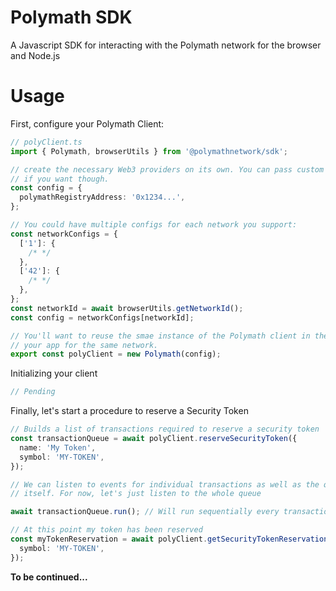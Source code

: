 # Polymath SDK

A Javascript SDK for interacting with the Polymath network for the browser and Node.js

# Usage

First, configure your Polymath Client:

```ts
// polyClient.ts
import { Polymath, browserUtils } from '@polymathnetwork/sdk';

// create the necessary Web3 providers on its own. You can pass custom ones
// if you want though.
const config = {
  polymathRegistryAddress: '0x1234...',
};

// You could have multiple configs for each network you support:
const networkConfigs = {
  ['1']: {
    /* */
  },
  ['42']: {
    /* */
  },
};
const networkId = await browserUtils.getNetworkId();
const config = networkConfigs[networkId];

// You'll want to reuse the smae instance of the Polymath client in the rest of
// your app for the same network.
export const polyClient = new Polymath(config);
```

Initializing your client

```ts
// Pending
```

Finally, let's start a procedure to reserve a Security Token

```ts
// Builds a list of transactions required to reserve a security token
const transactionQueue = await polyClient.reserveSecurityToken({
  name: 'My Token',
  symbol: 'MY-TOKEN',
});

// We can listen to events for individual transactions as well as the queue
// itself. For now, let's just listen to the whole queue

await transactionQueue.run(); // Will run sequentially every transaction required

// At this point my token has been reserved
const myTokenReservation = await polyClient.getSecurityTokenReservation({
  symbol: 'MY-TOKEN',
});
```

**To be continued...**
